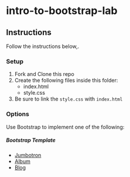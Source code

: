 # intro-to-bootstrap-lab

## Instructions
Follow the instructions below,.

### Setup
1. Fork and Clone this repo
1. Create the following files inside this folder: 
	- index.html
	- style.css
3. Be sure to link the `style.css` with `index.html`

### Options

Use Bootstrap to implement one of the following: 

##### Bootstrap Template
- [Jumbotron](http://getbootstrap.com/examples/offcanvas/) 
- [Album](https://getbootstrap.com/docs/4.0/examples/album/)
- [Blog](https://getbootstrap.com/docs/4.0/examples/blog/)



